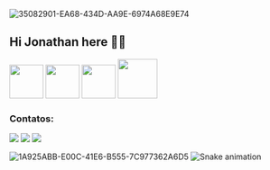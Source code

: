 ![35082901-EA68-434D-AA9E-6974A68E9E74](https://user-images.githubusercontent.com/99525808/154867418-35a6e17a-fca9-4d4e-b7ff-4fc277ad29bc.jpeg)



## Hi Jonathan here 👋🏻

<img src="https://cdn.jsdelivr.net/gh/devicons/devicon/icons/c/c-line.svg" width="60" height="60"/> <img src="https://cdn.jsdelivr.net/gh/devicons/devicon/icons/apple/apple-original.svg" width="60" height="60"/>
<img src="https://cdn.jsdelivr.net/gh/devicons/devicon/icons/python/python-original-wordmark.svg" widht="60" height="60"/>
<img src="https://cdn.jsdelivr.net/gh/devicons/devicon/icons/visualstudio/visualstudio-plain-wordmark.svg" widht="70" height="70"/>

### Contatos:

<div>

<a href="https://instagram.com/joejoegoncalves" target="_blank"><img src="https://img.shields.io/badge/-Instagram-%23E4405F?style=for-the-badge&logo=instagram&logoColor=white" target="_blank"></a>
<a href = "mailto:jonathangoncalves4@gmail.com"><img src="https://img.shields.io/badge/Gmail-D14836?style=for-the-badge&logo=gmail&logoColor=white" target="_blank"></a>
<a href="https://https://www.linkedin.com/in/jonathan-goncalves-9044b3198" target="_blank"><img src="https://img.shields.io/badge/-LinkedIn-%230077B5?style=for-the-badge&logo=linkedin&logoColor=white" target="_blank"></a>   
</div>

![1A925ABB-E00C-41E6-B555-7C977362A6D5](https://user-images.githubusercontent.com/99525808/154869237-c8ea4709-6a75-4bfb-969e-64ebfeb57292.gif) 
![Snake animation](https://github.com/joejoegoncalves/joejoegoncalves/blob/output/github-contribution-grid-snake.svg)

